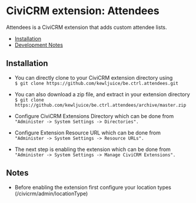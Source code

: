 # CiviCRM extension: Attendees

Attendees is a CiviCRM extension that adds custom attendee lists.
- [Installation](#installation)
- [Development Notes](#notes)

## Installation

- You can directly clone to your CiviCRM extension directory using<br>
```$ git clone https://github.com/kewljuice/be.ctrl.attendees.git```

- You can also download a zip file, and extract in your extension directory<br>
```$ git clone https://github.com/kewljuice/be.ctrl.attendees/archive/master.zip```

- Configure CiviCRM Extensions Directory which can be done from<br>
```"Administer -> System Settings -> Directories".```

- Configure Extension Resource URL which can be done from<br>
```"Administer -> System Settings -> Resource URLs".```

- The next step is enabling the extension which can be done from<br> 
```"Administer -> System Settings -> Manage CiviCRM Extensions".```

## Notes

- Before enabling the extension first configure your location types (/civicrm/admin/locationType)

